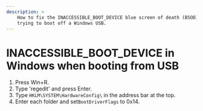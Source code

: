 ```yaml
---
description: >
    How to fix the INACCESSIBLE_BOOT_DEVICE blue screen of death (BSOD) when
    trying to boot off a Windows USB.
---
```


# INACCESSIBLE_BOOT_DEVICE in Windows when booting from USB

1. Press Win+R.
2. Type 'regedit' and press Enter.
3. Type `HKLM\SYSTEM\HardwareConfig\` in the address bar at the top.
4. Enter each folder and set`BootDriverFlags` to 0x14.
